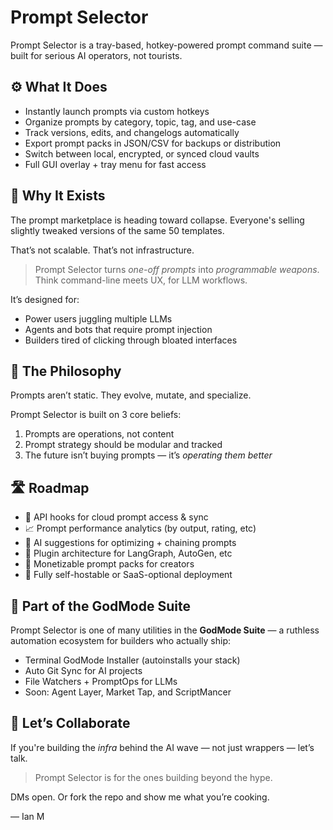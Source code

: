 # Prompt Selector

Prompt Selector is a tray-based, hotkey-powered prompt command suite — built for serious AI operators, not tourists.

## ⚙️ What It Does
- Instantly launch prompts via custom hotkeys
- Organize prompts by category, topic, tag, and use-case
- Track versions, edits, and changelogs automatically
- Export prompt packs in JSON/CSV for backups or distribution
- Switch between local, encrypted, or synced cloud vaults
- Full GUI overlay + tray menu for fast access

## 🧨 Why It Exists
The prompt marketplace is heading toward collapse. Everyone's selling slightly tweaked versions of the same 50 templates.

That’s not scalable. That’s not infrastructure.

> Prompt Selector turns *one-off prompts* into *programmable weapons*. Think command-line meets UX, for LLM workflows.

It’s designed for:
- Power users juggling multiple LLMs
- Agents and bots that require prompt injection
- Builders tired of clicking through bloated interfaces

## 🧠 The Philosophy
Prompts aren’t static. They evolve, mutate, and specialize.

Prompt Selector is built on 3 core beliefs:
1. Prompts are operations, not content
2. Prompt strategy should be modular and tracked
3. The future isn’t buying prompts — it’s *operating them better*

## 🛣️ Roadmap
- 🔗 API hooks for cloud prompt access & sync
- 📈 Prompt performance analytics (by output, rating, etc)
- 🧠 AI suggestions for optimizing + chaining prompts
- 🧩 Plugin architecture for LangGraph, AutoGen, etc
- 💼 Monetizable prompt packs for creators
- 🧱 Fully self-hostable or SaaS-optional deployment

## 🧰 Part of the GodMode Suite
Prompt Selector is one of many utilities in the **GodMode Suite** — a ruthless automation ecosystem for builders who actually ship:

- Terminal GodMode Installer (autoinstalls your stack)
- Auto Git Sync for AI projects
- File Watchers + PromptOps for LLMs
- Soon: Agent Layer, Market Tap, and ScriptMancer

## 🤝 Let’s Collaborate
If you're building the *infra* behind the AI wave — not just wrappers — let’s talk.

> Prompt Selector is for the ones building beyond the hype.

DMs open. Or fork the repo and show me what you’re cooking.

— Ian M

